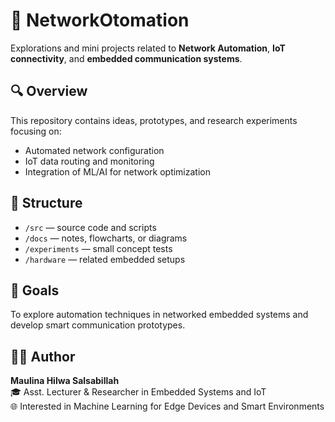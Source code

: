 # 🧠 NetworkOtomation
Explorations and mini projects related to **Network Automation**, **IoT connectivity**, and **embedded communication systems**.

## 🔍 Overview
This repository contains ideas, prototypes, and research experiments focusing on:
- Automated network configuration
- IoT data routing and monitoring
- Integration of ML/AI for network optimization

## 📂 Structure
- `/src` — source code and scripts
- `/docs` — notes, flowcharts, or diagrams
- `/experiments` — small concept tests
- `/hardware` — related embedded setups

## 🚀 Goals
To explore automation techniques in networked embedded systems and develop smart communication prototypes.

## 👩‍💻 Author
**Maulina Hilwa Salsabillah**  
🎓 Asst. Lecturer & Researcher in Embedded Systems and IoT  
🌐 Interested in Machine Learning for Edge Devices and Smart Environments
